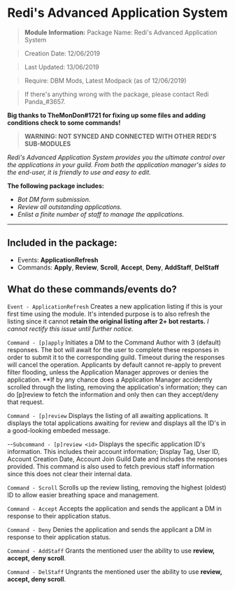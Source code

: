 # Redi's Advanced Application System

> **Module Information:** 
Package Name: Redi's Advanced Application System

> Creation Date: 12/06/2019

> Last Updated: 13/06/2019

> Require: DBM Mods, Latest Modpack (as of 12/06/2019)

> If there's anything wrong with the package, please contact Redi Panda_#3657.

**Big thanks to TheMonDon#1721 for fixing up some files and adding conditions check to some commands!**

> **WARNING: NOT SYNCED AND CONNECTED WITH OTHER REDI'S SUB-MODULES**

*Redi's Advanced Application System provides you the ultimate control over the applications in your guild. From both the application manager's sides to the end-user, it is friendly to use and easy to edit.*

**The following package includes:**

  - *Bot DM form submission.*
  - *Review all outstanding applications.*
  - *Enlist a finite number of staff to manage the applications.*
 

---
**Included in the package:**
- 
- Events: **ApplicationRefresh**
- Commands: **Apply**, **Review**, **Scroll**, **Accept**, **Deny**, **AddStaff**, **DelStaff**


## What do these commands/events do?
`Event - ApplicationRefresh`
Creates a new application listing if this is your first time using the module. It's intended purpose is to also refresh the listing since it cannot **retain the original listing after 2+ bot restarts.** *I cannot rectify this issue until further notice.*

`Command - [p]apply`
Initiates a DM to the Command Author with 3 (default) responses. The bot will await for the user to complete these responses in order to submit it to the corresponding guild. Timeout during the responses will cancel the operation. Applicants by default cannot re-apply to prevent filter flooding, unless the Application Manager approves or denies the application.
**If by any chance does a Application Manager accidently scrolled through the listing, removing the application's information; they can do [p]review <userid> to fetch the information and only then can they accept/deny that request.

`Command - [p]review`
Displays the listing of all awaiting applications. It displays the total applications awaiting for review and displays all the ID's in a good-looking embeded message.  

--`Subcommand - [p]review <id>`
Displays the specific application ID's information. This includes their account information; Display Tag, User ID, Account Creation Date, Account Join Guild Date and includes the responses provided. This command is also used to fetch previous staff information since this does not clear their internal data.

`Command - Scroll`
Scrolls up the review listing, removing the highest (oldest) ID to allow easier breathing space and management.

`Command - Accept`
Accepts the application and sends the applicant a DM in response to their application status.

`Command - Deny`
Denies the application and sends the applicant a DM in response to their application status.

`Command - AddStaff`
Grants the mentioned user the ability to use **review, accept, deny scroll**.

`Command - DelStaff`
Ungrants the mentioned user the ability to use **review, accept, deny scroll**.

#
